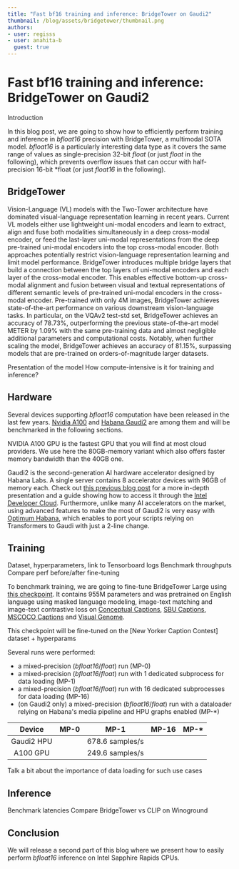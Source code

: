 ```yaml
---
title: "Fast bf16 training and inference: BridgeTower on Gaudi2"
thumbnail: /blog/assets/bridgetower/thumbnail.png
authors:
- user: regisss
- user: anahita-b
  guest: true
---
```


# Fast bf16 training and inference: BridgeTower on Gaudi2

<!-- {blog_metadata} -->
<!-- {authors} -->

Introduction

In this blog post, we are going to show how to efficiently perform training and inference in *bfloat16* precision with BridgeTower, a multimodal SOTA model. *bfloat16* is a particularly interesting data type as it covers the same range of values as single-precision 32-bit *float* (or just *float* in the following), which prevents overflow issues that can occur with half-precision 16-bit *float (or just *float16* in the following).


## BridgeTower

Vision-Language (VL) models with the Two-Tower architecture have dominated visual-language representation learning in recent years. Current VL models either use lightweight uni-modal encoders and learn to extract, align and fuse both modalities simultaneously in a deep cross-modal encoder, or feed the last-layer uni-modal representations from the deep pre-trained uni-modal encoders into the top cross-modal encoder. Both approaches potentially restrict vision-language representation learning and limit model performance. BridgeTower introduces multiple bridge layers that build a connection between the top layers of uni-modal encoders and each layer of the cross-modal encoder. This enables effective bottom-up cross-modal alignment and fusion between visual and textual representations of different semantic levels of pre-trained uni-modal encoders in the cross-modal encoder. Pre-trained with only 4M images, BridgeTower achieves state-of-the-art performance on various downstream vision-language tasks. In particular, on the VQAv2 test-std set, BridgeTower achieves an accuracy of 78.73%, outperforming the previous state-of-the-art model METER by 1.09% with the same pre-training data and almost negligible additional parameters and computational costs. Notably, when further scaling the model, BridgeTower achieves an accuracy of 81.15%, surpassing models that are pre-trained on orders-of-magnitude larger datasets.


Presentation of the model
How compute-intensive is it for training and inference?


## Hardware

Several devices supporting *bfloat16* computation have been released in the last few years.
[Nvidia A100](https://www.nvidia.com/en-us/data-center/a100/) and [Habana Gaudi2](https://habana.ai/products/gaudi2/) are among them and will be benchmarked in the following sections.

NVIDIA A100 GPU is the fastest GPU that you will find at most cloud providers. We use here the 80GB-memory variant which also offers faster memory bandwidth than the 40GB one.

Gaudi2 is the second-generation AI hardware accelerator designed by Habana Labs. A single server contains 8 accelerator devices with 96GB of memory each. Check out [this previous blog post](https://huggingface.co/blog/habana-gaudi-2-bloom#habana-gaudi2) for a more in-depth presentation and a guide showing how to access it through the [Intel Developer Cloud](https://www.intel.com/content/www/us/en/secure/developer/devcloud/cloud-launchpad.html). Furthermore, unlike many AI accelerators on the market, using advanced features to make the most of Gaudi2 is very easy with [Optimum Habana](https://github.com/huggingface/optimum-habana), which enables to port your scripts relying on Transformers to Gaudi with just a 2-line change.


## Training

Dataset, hyperparameters, link to Tensorboard logs
Benchmark throughputs
Compare perf before/after fine-tuning

To benchmark training, we are going to fine-tune BridgeTower Large using [this checkpoint](https://huggingface.co/BridgeTower/bridgetower-large-itm-mlm-itc). It contains 955M parameters and was pretrained on English language using masked language modeling, image-text matching and image-text contrastive loss on [Conceptual Captions](https://huggingface.co/datasets/conceptual_captions), [SBU Captions](https://huggingface.co/datasets/sbu_captions), [MSCOCO Captions](https://huggingface.co/datasets/HuggingFaceM4/COCO) and [Visual Genome](https://huggingface.co/datasets/visual_genome).

This checkpoint will be fine-tuned on the [New Yorker Caption Contest] dataset + hyperparams

Several runs were performed:
- a mixed-precision (*bfloat16*/*float*) run (MP-0)
- a mixed-precision (*bfloat16*/*float*) run with 1 dedicated subprocess for data loading (MP-1)
- a mixed-precision (*bfloat16*/*float*) run with 16 dedicated subprocesses for data loading (MP-16)
- (on Gaudi2 only) a mixed-precision (*bfloat16*/*float*) run with a dataloader relying on Habana's media pipeline and HPU graphs enabled (MP-*)


| Device     | MP-0            | MP-1 | MP-16 | MP-* |
|:----------:|:---------------:|:----:|:-----:|:----:|
| Gaudi2 HPU |  | 678.6 samples/s     |       |      |
| A100 GPU   |  | 249.6 samples/s     |       |      |

Talk a bit about the importance of data loading for such use cases


## Inference

Benchmark latencies
Compare BridgeTower vs CLIP on Winoground


## Conclusion

We will release a second part of this blog where we present how to easily perform *bfloat16* inference on Intel Sapphire Rapids CPUs.
